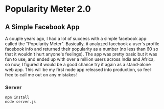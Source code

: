 Popularity Meter 2.0
====================

A Simple Facebook App
---------------------

A couple years ago, I had a lot of success with a simple facebook app called the "Popularity Meter".
Basically, it analyzed facebook a user's profile facebook info and returned their popularity as a number (no less than 60 so that it wouldn't hurt anyone's feelings).
The app was pretty basic but it was fun to use, and ended up with over a million users across India and Africa, so now, I figured it would be a good chance try it again as a stand-alone web app.  This will be my first node app released into production, so feel free to call me out on any mistakes! 

### Server

```
npm install
node server.js
```